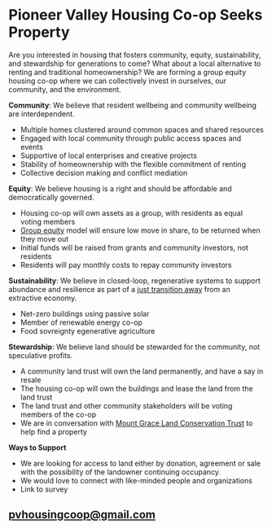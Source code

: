 # Pioneer Valley Housing Co-op Seeks Property 

Are you interested in housing that fosters community, equity, sustainability, and stewardship for generations to come? What about a local alternative to renting and traditional homeownership? We are forming a group equity housing co-op where we can collectively invest in ourselves, our community, and the environment.

**Community**: We believe that resident wellbeing and community wellbeing are interdependent.
* Multiple homes clustered around common spaces and shared resources  
* Engaged with local community through public access spaces and events
* Supportive of local enterprises and creative projects 
* Stability of homeownership with the flexible commitment of renting
* Collective decision making and conflict mediation

**Equity**: We believe housing is a right and should be affordable and democratically governed.
* Housing co-op will own assets as a group, with residents as equal voting members
* [Group equity](https://www.nasco.coop/development/handbook/equity) model will ensure low move in share, to be returned when they move out
* Initial funds will be raised from grants and community investors, not residents
* Residents will pay monthly costs to repay community investors

**Sustainability**: We believe in closed-loop, regenerative systems to support abundance and resilience as part of a [just transition away](https://movementgeneration.org/wp-content/uploads/2016/11/JT_booklet_English_SPREADs_web.pdf) from an extractive economy.
* Net-zero buildings using passive solar 
* Member of renewable energy co-op
* Food sovreignty egenerative agriculture 

**Stewardship**: We believe land should be stewarded for the community, not speculative profits.
* A community land trust will own the land permanently, and have a say in resale
* The housing co-op will own the buildings and lease the land from the land trust
* The land trust and other community stakeholders will be voting members of the co-op 
* We are in conversation with [Mount Grace Land Conservation Trust](https://www.mountgrace.org/) to help find a property

**Ways to Support**
* We are looking for access to land either by donation, agreement or sale with the possibility of the landowner continuing occupancy. 
* We would love to connect with like-minded people and organizations
* Link to survey

## [pvhousingcoop@gmail.com](pvhousingcoop@gmail.com)
